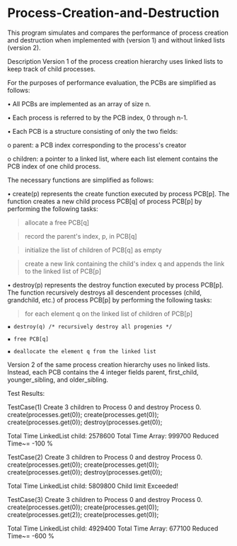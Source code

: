 # Process-Creation-and-Destruction
This program simulates and compares the performance of
process creation and destruction when implemented with (version 1) and
without linked lists (version 2).

Description
Version 1 of the process creation hierarchy uses linked lists to keep track of
child processes.

For the purposes of performance evaluation, the PCBs are simplified as
follows:

• All PCBs are implemented as an array of size n.

• Each process is referred to by the PCB index, 0 through n-1.

• Each PCB is a structure consisting of only the two fields:

  o parent: a PCB index corresponding to the process's creator
  
  o children: a pointer to a linked list, where each list element
  contains the PCB index of one child process.
  
The necessary functions are simplified as follows:

• create(p) represents the create function executed by process PCB[p].
The function creates a new child process PCB[q] of process PCB[p] by
performing the following tasks:

  > allocate a free PCB[q]
  
  > record the parent's index, p, in PCB[q]
  
  > initialize the list of children of PCB[q] as empty
  
  > create a new link containing the child's index q and appends the
link to the linked list of PCB[p]

• destroy(p) represents the destroy function executed by process PCB[p].
The function recursively destroys all descendent processes (child,
grandchild, etc.) of process PCB[p] by performing the following tasks:

  > for each element q on the linked list of children of PCB[p]
  
    ▪ destroy(q) /* recursively destroy all progenies */
    
    ▪ free PCB[q]
    
    ▪ deallocate the element q from the linked list


Version 2 of the same process creation hierarchy uses no linked lists. Instead,
each PCB contains the 4 integer fields parent, first_child, younger_sibling, and
older_sibling.

Test Results:

TestCase(1)
Create 3 children to Process 0 and destroy Process 0.
create(processes.get(0));
create(processes.get(0));
create(processes.get(0));
destroy(processes.get(0));

Total Time LinkedList child: 2578600
Total Time Array: 999700
Reduced Time~= -100 %

TestCase(2)
Create 3 children to Process 0 and destroy Process 0.
create(processes.get(0));
create(processes.get(0));
create(processes.get(0));
destroy(processes.get(0));

Total Time LinkedList child: 5809800
Child limit Exceeded!

TestCase(3)
Create 3 children to Process 0 and destroy Process 0.
create(processes.get(0));
create(processes.get(0));
create(processes.get(2));
create(processes.get(0));

Total Time LinkedList child: 4929400
Total Time Array: 677100
Reduced Time~= -600 %
